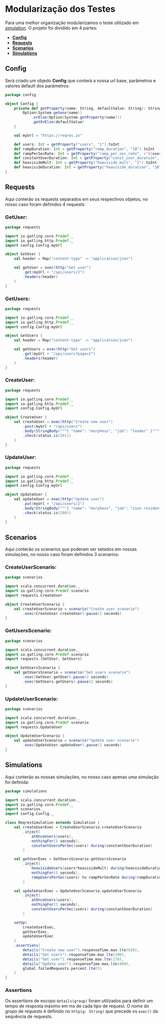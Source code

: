 # **Modularização dos Testes**

Para uma melhor organização modularizamos o teste utilizado em [simulation](https://github.com/rwcosta/ScalaLearning/blob/main/Gatling%20Testes/simulation.md). O projeto foi dividido em 4 partes:

  - [**Config**](#config)
  - [**Requests**](#requests)
  - [**Scenarios**](#scenarios)
  - [**Simulations**](#simulations)

## **Config**

Será criado um objedo **Config** que conterá a nossa url base, parâmetros e valores default dos parâmetros:

```Scala
package config

object Config {
    private def getProperty(name: String, defaultValue: String): String = {
        Option(System.getenv(name))
            .orElse(Option(System.getProperty(name)))
            .getOrElse(defaultValue)
    }

    val myUrl = "https://reqres.in"

    def users: Int = getProperty("users", "1").toInt
    def rampDuration: Int = getProperty("ramp_duration", "10").toInt
    def rampPerSecRate: Int = getProperty("ramp_per_sec_rate", s"${users+10}").toInt
    def constantUserDuration: Int = getProperty("const_user_duration", "10").toInt
    def heavisideMult: Int = getProperty("heaviside_mult", "2").toInt
    def heavisideDuration: Int = getProperty("heaviside_duration", "10").toInt
}
```

## **Requests**

Aqui conterão os requests separados em seus respectivos objetos, no nosso caso foram definidos 4 requests:

### **GetUser:**

```Scala
package requests

import io.gatling.core.Predef._
import io.gatling.http.Predef._
import config.Config.myUrl

object GetUser {
    val header = Map("content-type" -> "application/json")

    val getUser = exec(http("Get user")
        .get(myUrl + "/api/users/2")
        .headers(header)
    )
}
```

### **GetUsers:**

```Scala
package requests

import io.gatling.core.Predef._
import io.gatling.http.Predef._
import config.Config.myUrl

object GetUsers {
    val header = Map("content-type" -> "application/json")

    val getUsers = exec(http("Get users")
        .get(myUrl + "/api/users?page=2")
        .headers(header)
    )
}
```

### **CreateUser:**

```Scala
package requests

import io.gatling.core.Predef._
import io.gatling.http.Predef._
import config.Config.myUrl

object CreateUser {
    val createUser = exec(http("Create new user")
        .post(myUrl + "/api/users")
        .body(StringBody("""{ "name": "morpheus", "job": "leader" }""")).asJson
        .check(status.is(201))
    )
}
```

### **UpdateUser:**

```Scala
package requests

import io.gatling.core.Predef._
import io.gatling.http.Predef._
import config.Config.myUrl

object UpdateUser {
    val updateUser = exec(http("Update user")
        .put(myUrl + "/api/users/2")
        .body(StringBody("""{ "name": "morpheus", "job": "zion resident" }""")).asJson
        .check(status.is(200))
    )
}
```

## **Scenarios**

Aqui conterão os scenarios que poderam ser setados em nossas simulações, no nosso caso foram definidos 3 scenarios:

### **CreateUserScenario:**

```Scala
package scenarios

import scala.concurrent.duration._
import io.gatling.core.Predef.scenario
import requests.CreateUser

object CreateUserScenario {
    val createUserScenario = scenario("Create user scenario")
        .exec(CreateUser.createUser).pause(2 seconds)
}
```

### **GetUsersScenario:**

```Scala
package scenarios

import scala.concurrent.duration._
import io.gatling.core.Predef.scenario
import requests.{GetUser, GetUsers}

object GetUsersScenario {
    val getUsersScenario = scenario("Get users scenario")
        .exec(GetUser.getUser).pause(2 seconds)
        .exec(GetUsers.getUsers).pause(2 seconds)
}
```

### **UpdateUserScenario:**

```Scala
package scenarios

import scala.concurrent.duration._
import io.gatling.core.Predef.scenario
import requests.UpdateUser

object UpdateUserScenario {
    val updateUserScenario = scenario("Update user scenario")
        .exec(UpdateUser.updateUser).pause(2 seconds)
}
```

## **Simulations**

Aqui conterão as nossas simulações, no nosso caso apenas uma simulação foi definida:

```Scala
package simulations

import scala.concurrent.duration._
import io.gatling.core.Predef._
import scenarios._
import config.Config._

class ReqresSimulation extends Simulation {
    val createUserExec = CreateUserScenario.createUserScenario
        .inject(
            atOnceUsers(users),
            nothingFor(5 seconds),
            constantUsersPerSec(users) during(constantUserDuration)
        )

    val getUserExec = GetUsersScenario.getUsersScenario
        .inject(
            heavisideUsers(users*heavisideMult) during(heavisideDuration),
            nothingFor(5 seconds),
            rampUsersPerSec(users) to rampPerSecRate during(rampDuration)
        )

    val updateUserExec = UpdateUserScenario.updateUserScenario
        .inject(
            atOnceUsers(users),
            nothingFor(3 seconds),
            constantUsersPerSec(users) during(constantUserDuration)
        )

    setUp(
        createUserExec,
        getUserExec,
        updateUserExec    
    )            
    .assertions(
        details("Create new user").responseTime.max.lte(620),
        details("Get users").responseTime.max.lte(200),
        details("Get user").responseTime.max.lte(170),
        details("Update user").responseTime.max.lte(800),
        global.failedRequests.percent.lte(5)
    )
}
```
### **Assertions**

Os assertions de escopo `details(group)` foram utilizados para definir um tempo de resposta máximo em ms de cada tipo de request. O nome do grupo de requests é definido no `http(g: String)` que precede os `exec()` da sequência de requests.  

